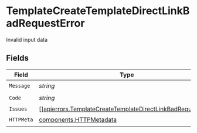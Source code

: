 # TemplateCreateTemplateDirectLinkBadRequestError

Invalid input data


## Fields

| Field                                                                                                                                    | Type                                                                                                                                     | Required                                                                                                                                 | Description                                                                                                                              |
| ---------------------------------------------------------------------------------------------------------------------------------------- | ---------------------------------------------------------------------------------------------------------------------------------------- | ---------------------------------------------------------------------------------------------------------------------------------------- | ---------------------------------------------------------------------------------------------------------------------------------------- |
| `Message`                                                                                                                                | *string*                                                                                                                                 | :heavy_check_mark:                                                                                                                       | N/A                                                                                                                                      |
| `Code`                                                                                                                                   | *string*                                                                                                                                 | :heavy_check_mark:                                                                                                                       | N/A                                                                                                                                      |
| `Issues`                                                                                                                                 | [][apierrors.TemplateCreateTemplateDirectLinkBadRequestIssue](../../models/apierrors/templatecreatetemplatedirectlinkbadrequestissue.md) | :heavy_minus_sign:                                                                                                                       | N/A                                                                                                                                      |
| `HTTPMeta`                                                                                                                               | [components.HTTPMetadata](../../models/components/httpmetadata.md)                                                                       | :heavy_check_mark:                                                                                                                       | N/A                                                                                                                                      |